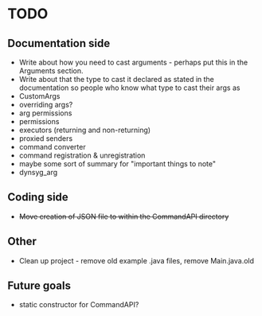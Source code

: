 # TODO

## Documentation side

* Write about how you need to cast arguments - perhaps put this in the Arguments section. 
* Write about that the type to cast it declared as stated in the documentation so people who know what type to cast their args as
* CustomArgs
* overriding args?
* arg permissions
* permissions
* executors (returning and non-returning)
* proxied senders
* command converter
* command registration & unregistration
* maybe some sort of summary for "important things to note"
* dynsyg_arg

## Coding side

* ~~Move creation of JSON file to within the CommandAPI directory~~

## Other 

* Clean up project - remove old example .java files, remove Main.java.old

## Future goals

* static constructor for CommandAPI?